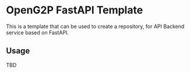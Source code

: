 # OpenG2P FastAPI Template

This is a template that can be used to create a repository, for API Backend service based on FastAPI.

## Usage

TBD
